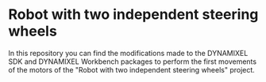 # Robot with two independent steering wheels

In this repository you can find the modifications made to the DYNAMIXEL SDK and DYNAMIXEL Workbench packages to perform the first movements of the motors of the "Robot with two independent steering wheels" project.